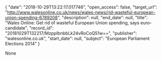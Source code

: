 {
  "date": "2018-10-29T13:22:17.017746", 
  "open_access": false, 
  "target_url": "http://www.walesonline.co.uk/news/wales-news/rid-wasteful-european-union-spending-6789208", 
  "description": null, 
  "end_date": null, 
  "title": "Wales Online: Get rid of wasteful European Union spending, says euro-candidate", 
  "record_id": "20181029T132217/MzppIbnbbLk24vRoCoQ51w==", 
  "publisher": "walesonline.co.uk", 
  "start_date": null, 
  "subject": "European Parliament Elections 2014"
}

None